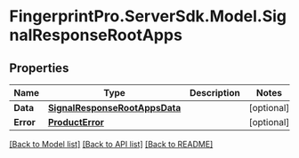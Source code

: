 # FingerprintPro.ServerSdk.Model.SignalResponseRootApps
## Properties

Name | Type | Description | Notes
------------ | ------------- | ------------- | -------------
**Data** | [**SignalResponseRootAppsData**](SignalResponseRootAppsData.md) |  | [optional] 
**Error** | [**ProductError**](ProductError.md) |  | [optional] 

[[Back to Model list]](../README.md#documentation-for-models) [[Back to API list]](../README.md#documentation-for-api-endpoints) [[Back to README]](../README.md)


